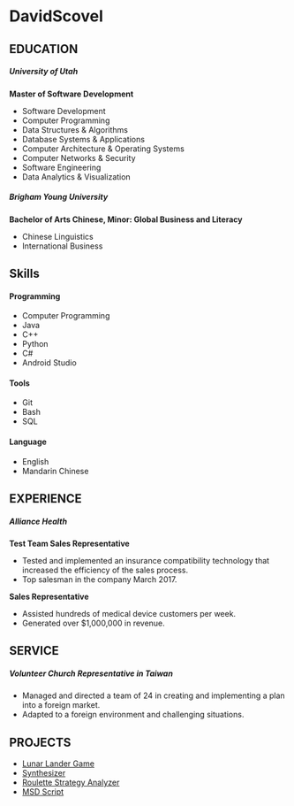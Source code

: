 # DavidScovel

 
## EDUCATION	
##### University of Utah

**Master of Software Development**		
  * Software Development
  * Computer Programming
  * Data Structures & Algorithms
  * Database Systems & Applications
  * Computer Architecture & Operating Systems
  * Computer Networks & Security
  * Software Engineering
  * Data Analytics & Visualization
 
 
##### Brigham Young University

**Bachelor of Arts Chinese, Minor: Global Business and Literacy**
  * Chinese Linguistics
  * International Business
 
 
## Skills 
#### Programming
  * Computer Programming
  * Java
  * C++
  * Python
  * C#
  * Android Studio
#### Tools
  * Git
  * Bash
  * SQL
#### Language		
  * English
  * Mandarin Chinese
 
## EXPERIENCE	
##### Alliance Health

**Test Team Sales Representative**
  * Tested and implemented an insurance compatibility technology that increased the efficiency of the sales process.
  * Top salesman in the company March 2017.
  
**Sales Representative**
  * Assisted hundreds of medical device customers per week.
  * Generated over $1,000,000 in revenue.
 
## SERVICE	
##### Volunteer Church Representative in Taiwan
  * Managed and directed a team of 24 in creating and implementing a plan into a foreign market.
  * Adapted to a foreign environment and challenging situations.
  
## PROJECTS
  * [Lunar Lander Game](https://github.com/davidoscovel/DavidScovel/tree/master/LunarLander)
  * [Synthesizer](https://github.com/davidoscovel/DavidScovel/tree/master/Synthesizer)
  * [Roulette Strategy Analyzer](https://github.com/davidoscovel/DavidScovel/tree/master/RouletteStrategy)
  * [MSD Script](https://github.com/davidoscovel/DavidScovel/tree/master/MSDScript)
